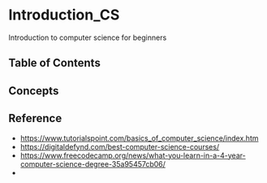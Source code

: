 # Introduction_CS
Introduction to computer science for beginners

## Table of Contents


## Concepts

## Reference
- https://www.tutorialspoint.com/basics_of_computer_science/index.htm
- https://digitaldefynd.com/best-computer-science-courses/
- https://www.freecodecamp.org/news/what-you-learn-in-a-4-year-computer-science-degree-35a95457cb06/
- 
